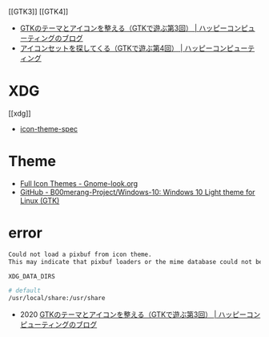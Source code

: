 [[GTK3]]
[[GTK4]]

- [GTKのテーマとアイコンを整える（GTKで遊ぶ第3回） | ハッピーコンピューティングのブログ](https://ameblo.jp/happycomputing/entry-12641493669.html)
- [アイコンセットを探してくる（GTKで遊ぶ第4回） | ハッピーコンピューティング](https://happycomputing.jp/gtkprogramming4/)

# XDG

[[xdg]]

- [icon-theme-spec](https://www.freedesktop.org/wiki/Specifications/icon-theme-spec/)

# Theme

- [Full Icon Themes - Gnome-look.org](https://www.gnome-look.org/browse?cat=132)
- [GitHub - B00merang-Project/Windows-10: Windows 10 Light theme for Linux (GTK)](https://github.com/B00merang-Project/Windows-10)

# error

```txt
Could not load a pixbuf from icon theme.
This may indicate that pixbuf loaders or the mime database could not be found.
```

```sh
XDG_DATA_DIRS

# default
/usr/local/share:/usr/share
```

- 2020 [GTKのテーマとアイコンを整える（GTKで遊ぶ第3回） | ハッピーコンピューティングのブログ](https://ameblo.jp/happycomputing/entry-12641493669.html)
